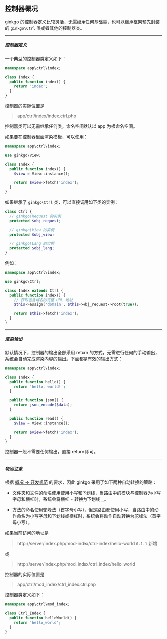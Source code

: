 ## 控制器概况

ginkgo 的控制器定义比较灵活，无需继承任何基础类，也可以继承框架预先封装的 `ginkgo\Ctrl` 类或者其他的控制器类。

----------

##### 控制器定义

一个典型的控制器类定义如下：

``` php
namespace app\ctrl\index;

class Index {
  public function index() {
    return 'index';
  }
}
```

控制器的实际位置是

> app/ctrl/index/index.ctrl.php

控制器类可以无需继承任何类，命名空间默认以 app 为根命名空间。

如果要在控制器里面渲染模板，可以使用：

``` php
namespace app\ctrl\index;

use ginkgo\View;

class Index {
  public function index() {
    $view = View::instance();

    return $view->fetch('index');
  }
}
```

如果继承了 `ginkgo\Ctrl` 类，可以直接调用如下类的实例：

``` php
class Ctrl {
  // ginkgo\Request 的实例
  protected $obj_request;

  // ginkgo\View 的实例
  protected $obj_view;

  // ginkgo\Lang 的实例
  protected $obj_lang;
}
```

 例如：

``` php
namespace app\ctrl\index;

use ginkgo\Ctrl;

class Index extends Ctrl {
  public function index() {
    // 获取包含域名的完整 URL 地址
    $this->assign('domain', $this->obj_request->root(true));

    return $this->fetch('index');
  }
}
```

----------

##### 渲染输出

默认情况下，控制器的输出全部采用 return 的方式，无需进行任何的手动输出，系统会自动完成渲染内容的输出。下面都是有效的输出方式：

``` php
namespace app\ctrl\index;

class Index {
  public function hello() {
    return 'hello, world!';
  }

  public function json() {
    return json_encode($data);
  }

  public function read() {
    $view = View::instance();

    return $view->fetch('index');
  }
}
```

控制器一般不需要任何输出，直接 return 即可。

----------

##### 特别注意

根据 [概况 -> 开发规范](../index/spec.md) 的要求，因此 ginkgo 采用了如下两种自动转换的策略：

* 文件夹和文件的命名使用使用小写和下划线，当路由中的模块与控制器为小写字母和横杠时，系统会将横杠 <kbd>-</kbd> 转换为下划线 <kbd>_</kbd>。

* 方法的命名使用驼峰法（首字母小写），但是路由都使用小写，当路由中的动作命名为小写字母和下划线或横杠时，系统会将动作自动转换为驼峰法（首字母小写）。

如果当前访问的地址是

> http://server/index.php/mod-index/ctrl-index/hello-world `0.1.1` 新增

或

> http://server/index.php/mod_index/ctrl_index/hello_world

控制器的实际位置是

> app/ctrl/mod_index/ctrl_index.ctrl.php

控制器类定义如下：

``` php
namespace app\ctrl\mod_index;

class Ctrl_Index {
  public function helloWorld() {
    return 'hello_world';
  }
}
```
